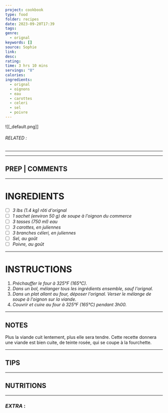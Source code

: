 ```yaml
---
project: cookbook
type: food
folder: recipes
date: 2023-09-20T17:39
tags: 
genre:
  - orignal
keywords: []
source: Sophie
link: 
desc: 
rating: 
time: 3 hrs 10 mins
servings: "8"
calories: 
ingredients:
  - orignal
  - oignons
  - eau
  - carottes
  - celeri
  - sel
  - poivre
---
```


![[_default.png]]
###### *RELATED* : 
---


---
## PREP | COMMENTS



---
# INGREDIENTS

- [ ] _3 lbs (1.4 kg) rôti d'orignal_
- [ ] _1 sachet (environ 50 g) de soupe à l'oignon du commerce_
- [ ] _3 tasses (750 ml) eau_
- [ ] _3 carottes, en juliennes_
- [ ] _3 branches céleri, en juliennes_
- [ ] _Sel, au goût_
- [ ] _Poivre, au goût_

---
# INSTRUCTIONS

1. _Préchauffer le four à 325°F (165°C)._
2. _Dans un bol, mélanger tous les ingrédients ensemble, sauf l'orignal._
3. _Dans un plat allant au four, déposer l'orignal. Verser le mélange de soupe à l'oignon sur la viande._
4. _Couvrir et cuire au four à 325°F (165°C) pendant 3h00._

---
## NOTES

Plus la viande cuit lentement, plus elle sera tendre. Cette recette donnera une viande est bien cuite, de teinte rosée, qui se coupe à la fourchette.

---
## TIPS



---
## NUTRITIONS



---
### *EXTRA* :



